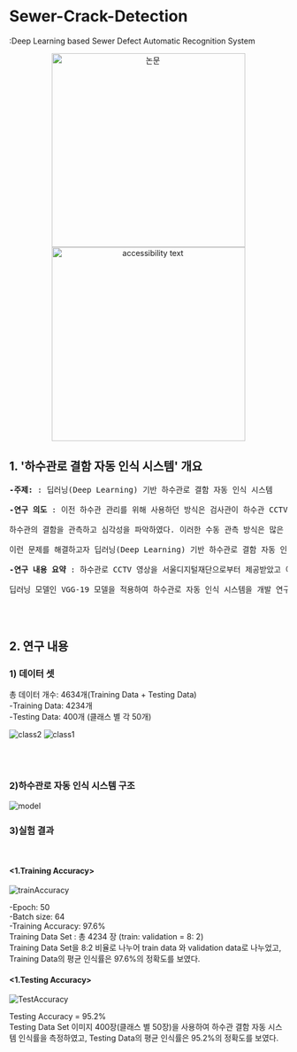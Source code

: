 # Sewer-Crack-Detection
:Deep Learning based Sewer Defect Automatic Recognition System 

<p align="center">
  <img src="your_relative_path_here" width="350" title="논문">
  <img src="your_relative_path_here_number_2_large_name" width="350" alt="accessibility text">
</p>


## 1. '하수관로 결함 자동 인식 시스템' 개요
<pre><b>-주제: </b>: 딥러닝(Deep Learning) 기반 하수관로 결함 자동 인식 시스템<br>
<b>-연구 의도 </b>: 이전 하수관 관리를 위해 사용하던 방식은 검사관이 하수관 CCTV를 수동으로 관찰하여 <br>
하수관의 결함을 관측하고 심각성을 파악하였다. 이러한 수동 관측 방식은 많은 인적 자원과 시간을 소모한다.<br>
이런 문제를 해결하고자 딥러닝(Deep Learning) 기반 하수관로 결함 자동 인식 시스템을 제안한다.<br>
<b>-연구 내용 요약 </b>: 하수관로 CCTV 영상을 서울디지털재단으로부터 제공받았고 이를 활용해 <br>
딥러닝 모델인 VGG-19 모델을 적용하여 하수관로 자동 인식 시스템을 개발 연구를 진행하였다.<br></pre>
<br>
<br>

## 2. 연구 내용

<h3>1) 데이터 셋</h3>
총 데이터 개수: 4634개(Training Data + Testing Data)<br>
-Training Data: 4234개<br>
-Testing Data: 400개 (클래스 별 각 50개)

![class2](https://user-images.githubusercontent.com/69441007/104813677-13ee2680-584e-11eb-8ab1-7088d6ef6d61.gif)
![class1](https://user-images.githubusercontent.com/69441007/104813768-89f28d80-584e-11eb-866e-0c5943cc72e9.PNG)

<br>
<br>
<h3>2)하수관로 자동 인식 시스템 구조</h3>

![model](https://user-images.githubusercontent.com/69441007/104813811-dccc4500-584e-11eb-8f33-0e3215b80318.PNG)

<h3>3)실험 결과</h3><br>
<h4><1.Training Accuracy><br></h4>
  
![trainAccuracy](https://user-images.githubusercontent.com/69441007/104813835-05543f00-584f-11eb-82b5-83442aabda79.PNG)

-Epoch: 50<br>
-Batch size: 64<br>
-Training Accuracy: 97.6%<br>
Training Data Set : 총 4234 장 (train: validation = 8: 2)<br>
Training Data Set을 8:2 비율로 나누어 train data 와 validation data로 나누었고, Training Data의 평균 인식률은 97.6%의 정확도를 보였다.<br>

<h4><1.Testing Accuracy><br></h4>
  
![TestAccuracy](https://user-images.githubusercontent.com/69441007/104813781-a1317b00-584e-11eb-9ab6-0d55c33dab99.png)

Testing Accuracy = 95.2%<br>
Testing Data Set 이미지 400장(클래스 별 50장)을 사용하여 하수관 결함 자동 시스템 인식률을 측정하였고, Testing Data의 평균 인식률은 95.2%의 정확도를 보였다. <br>


